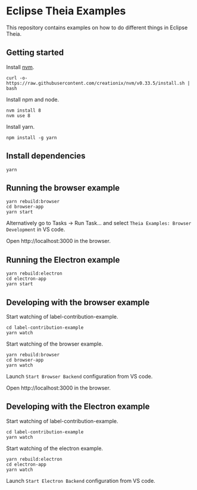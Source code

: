 # Eclipse Theia Examples
This repository contains examples on how to do different things in Eclipse Theia.

## Getting started

Install [nvm](https://github.com/creationix/nvm#install-script).

    curl -o- https://raw.githubusercontent.com/creationix/nvm/v0.33.5/install.sh | bash

Install npm and node.

    nvm install 8
    nvm use 8

Install yarn.

    npm install -g yarn
## Install dependencies

    yarn

## Running the browser example

    yarn rebuild:browser
    cd browser-app
    yarn start

Alternatively go to Tasks -> Run Task... and select `Theia Examples: Browser Development` in VS code.

Open http://localhost:3000 in the browser.

## Running the Electron example

    yarn rebuild:electron
    cd electron-app
    yarn start

## Developing with the browser example

Start watching of label-contribution-example.

    cd label-contribution-example
    yarn watch

Start watching of the browser example.

    yarn rebuild:browser
    cd browser-app
    yarn watch

Launch `Start Browser Backend` configuration from VS code.

Open http://localhost:3000 in the browser.

## Developing with the Electron example

Start watching of label-contribution-example.

    cd label-contribution-example
    yarn watch

Start watching of the electron example.

    yarn rebuild:electron
    cd electron-app
    yarn watch

Launch `Start Electron Backend` configuration from VS code.